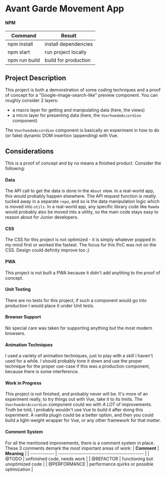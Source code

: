 # Avant Garde Movement App
#### NPM
| **Command**   | **Result**           |
| ------------- | -------------------- |
| npm install   | install dependencies |
| npm start     | run project locally  |
| npm run build | build for production |

## Project Description
This project is both a demonstration of some coding techniques and a proof of concept for a "Google-image-search-like" preview component. You can roughly consider 2 layers:
- a macro layer for getting and manipulating data (here, the views)
- a micro layer for presenting data (here, the `VoorhoedeAccordion` component)

The `VoorhoedeAccordion` component is basically an experiment in how to do (or fake) dynamic DOM insertion (appending) with Vue.

## Considerations
This is a proof of concept and by no means a finished product. Consider the following:

#### Data
The API call to get the data is done in the `About` view. In a real-world app, this would probably happen elsewhere. The API request function is neatly tucked away in a separate `repo`, and so is the data manipulation logic which is moved into `utils`. In a real-world app, any specific library code like `Ramda` would probably also be moved into a utility, so the main code stays easy to reason about for Junior developers.

#### CSS
The CSS for this project is not optimized - it is simply whatever popped in my mind first or worked the fastest. The focus for this PoC was not on the CSS. Design could definity improve too ;)

#### PWA
This project is not built a PWA because it didn't add anything to the proof of concept.

#### Unit Testing
There are no tests for this project, if such a component would go into production I would place it under Unit tests.

#### Browser Support
No special care was taken for supporting anything but the most modern browsers.

#### Animation Techniques
I used a variety of animation techniques, just to play with a skill I haven't used for a while. I should probably tone it down and use the proper technique for the proper use-case if this was a production component, because there is some interference.

#### Work in Progress
This project is not finished, and probably never will be. It's more of an experiment really, to try things out with Vue, take it to its limits. The `VoorhoederAccordion` component could wo with *A LOT* of improvements. Truth be told, I probably wouldn't use Vue to build it after doing this experiment. A vanilla plugin could be a better option, and then you could build a light-weight wrapper for Vue, or any other framework for that matter.

#### Comment System
For all the mentioned improvements, there is a comment system in place. These 3 comments demark the most important areas of work:
| **Comment**  | **Meaning**                                |
| ------------ | ------------------------------------------- |
| @TODO        | unfinished code, needs work                 |
| @REFACTOR    | functioning but unoptimized code            |
| @PERFORMANCE | performance quirks or possible optimization |